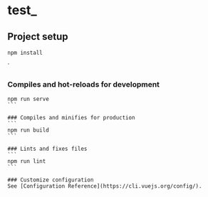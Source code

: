# test_

## Project setup
```
npm install
```
`
### Compiles and hot-reloads for development
`````       
npm run serve
```

### Compiles and minifies for production
```
npm run build
```

### Lints and fixes files
```
npm run lint
```

### Customize configuration
See [Configuration Reference](https://cli.vuejs.org/config/).
